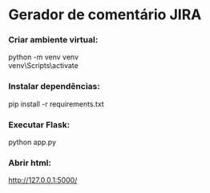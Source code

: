 # Gerador de comentário JIRA

### Criar ambiente virtual:
python -m venv venv <br>
venv\Scripts\activate

### Instalar dependências:
pip install -r requirements.txt

### Executar Flask:
python app.py

### Abrir html:
http://127.0.0.1:5000/

